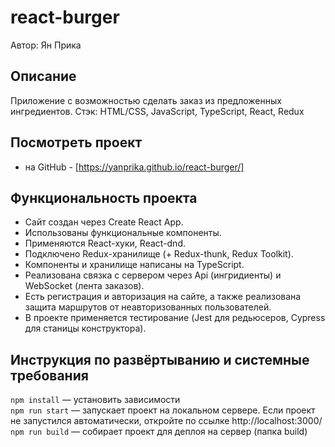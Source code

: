 # react-burger
Автор: Ян Прика

## Описание
Приложение с возможностью сделать заказ из предложенных ингредиентов.
Стэк: HTML/CSS, JavaScript, TypeScript, React, Redux

## Посмотреть проект
* на GitHub - [https://yanprika.github.io/react-burger/]

## Функциональность проекта

* Сайт создан через Create React App.
* Использованы функциональные компоненты.
* Применяются React-хуки, React-dnd.
* Подключено Redux-хранилище (+ Redux-thunk, Redux Toolkit).
* Компоненты и хранилище написаны на TypeScript.
* Реализована связка с сервером через Api (ингридиенты) и WebSocket (лента заказов).
* Есть регистрация и авторизация на сайте, а также реализована защита маршрутов от неавторизованных пользователей.
* В проекте применяется тестирование (Jest для редьюсеров, Cypress для станицы конструктора).

## Инструкция по развёртыванию и системные требования
`npm install` — установить зависимости   
`npm run start` — запускает проект на локальном сервере. Если проект не запустился автоматически, откройте по ссылке http://localhost:3000/   
`npm run build` — собирает проект для деплоя на сервер (папка build)